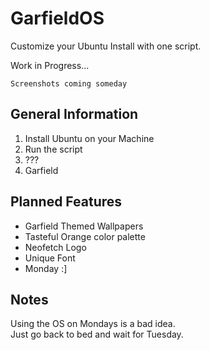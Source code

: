 # GarfieldOS
Customize your Ubuntu Install with one script.

Work in Progress...  

`Screenshots coming someday`

## General Information

1. Install Ubuntu on your Machine
2. Run the script
3. ???
4. Garfield

## Planned Features 

- Garfield Themed Wallpapers
- Tasteful Orange color palette
- Neofetch Logo
- Unique Font
- Monday :]


## Notes
Using the OS on Mondays is a bad idea.  
Just go back to bed and wait for Tuesday.
